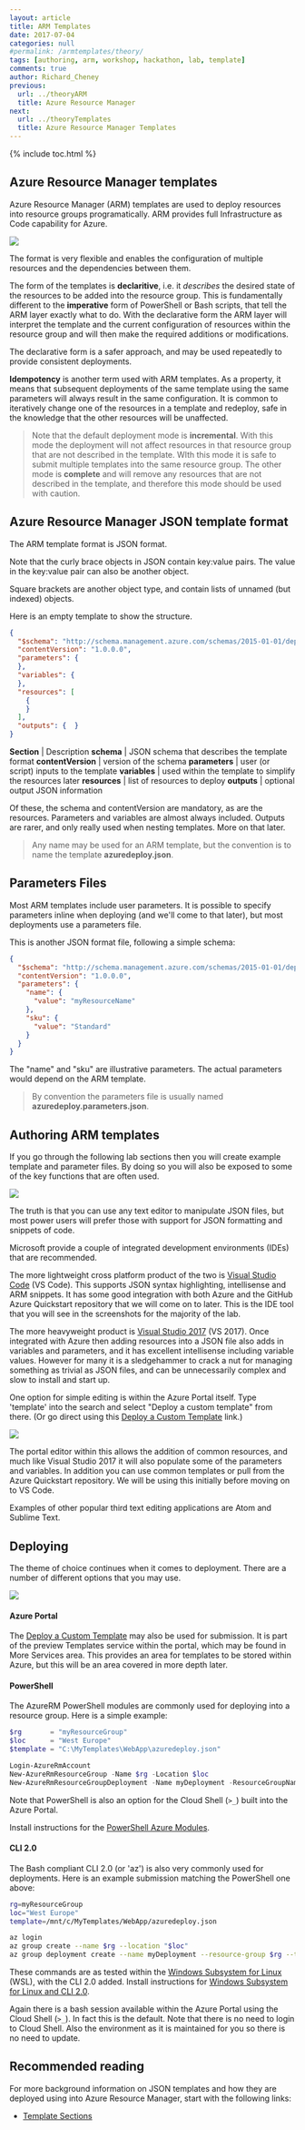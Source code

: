 ```yaml
---
layout: article
title: ARM Templates
date: 2017-07-04
categories: null
#permalink: /armtemplates/theory/
tags: [authoring, arm, workshop, hackathon, lab, template]
comments: true
author: Richard_Cheney
previous:
  url: ../theoryARM
  title: Azure Resource Manager
next:
  url: ../theoryTemplates
  title: Azure Resource Manager Templates
---
```


{% include toc.html %}

## Azure Resource Manager templates

Azure Resource Manager (ARM) templates are used to deploy resources into resource groups programatically.  ARM provides full Infrastructure as Code capability for Azure.

![](/workshops/arm/images/armTemplates.png) 

The format is very flexible and enables the configuration of multiple resources and the dependencies between them.

The form of the templates is **declaritive**, i.e. it *describes* the desired state of the resources to be added into the resource group. This is fundamentally different to the **imperative** form of PowerShell or Bash scripts, that tell the ARM layer exactly what to do.  With the declarative form the ARM layer will interpret the template and the current configuration of resources within the resource group and will then make the required additions or modifications.

The declarative form is a safer approach, and may be used repeatedly to provide consistent deployments.

**Idempotency** is another term used with ARM templates.  As a property, it means that subsequent deployments of the same template using the same parameters will always result in the same configuration. It is common to iteratively change one of the resources in a template and redeploy, safe in the knowledge that the other resources will be unaffected.  

> Note that the default deployment mode is **incremental**.  With this mode the deployment will not affect resources in that resource group that are not described in the template.  WIth this mode it is safe to submit multiple templates into the same resource group.  The other mode is **complete** and will remove any resources that are not described in the template, and therefore this mode should be used with caution.

## Azure Resource Manager JSON template format

The ARM template format is JSON format. 

Note that the curly brace objects in JSON contain key:value pairs.  The value in the key:value pair can also be another object.  

Square brackets are another object type, and contain lists of unnamed (but indexed) objects.

Here is an empty template to show the structure.

```json
{
  "$schema": "http://schema.management.azure.com/schemas/2015-01-01/deploymentTemplate.json#",
  "contentVersion": "1.0.0.0",
  "parameters": {
  },
  "variables": {
  },
  "resources": [
    {
    }
  ],
  "outputs": {  }
}
```

**Section** | Description
**schema** | JSON schema that describes the template format
**contentVersion** | version of the schema 
**parameters** | user (or script) inputs to the template
**variables** | used within the template to simplify the resources later
**resources** | list of resources to deploy
**outputs** | optional output JSON information

Of these, the schema and contentVersion are mandatory, as are the resources.  Parameters and variables are almost always included. Outputs are rarer, and only really used when nesting templates.  More on that later.

> Any name may be used for an ARM template, but the convention is to name the template **azuredeploy.json**.

## Parameters Files

Most ARM templates include user parameters. It is possible to specify parameters inline when deploying (and we'll come to that later), but most deployments use a parameters file.  

This is another JSON format file, following a simple schema:

```json
{
  "$schema": "http://schema.management.azure.com/schemas/2015-01-01/deploymentParameters.json#",
  "contentVersion": "1.0.0.0",
  "parameters": {
    "name": {
      "value": "myResourceName"
    },
    "sku": {
      "value": "Standard"
    }
  }
}
```

The "name" and "sku" are illustrative parameters.  The actual parameters would depend on the ARM template.

> By convention the parameters file is usually named **azuredeploy.parameters.json**.

## Authoring ARM templates

If you go through the following lab sections then you will create example template and parameter files.  By doing so you will also be exposed to some of the key functions that are often used.

![](/workshops/arm/images/armAuthoring.png) 

The truth is that you can use any text editor to manipulate JSON files, but most power users will prefer those with support for JSON formatting and snippets of code.  

Microsoft provide a couple of integrated development environments (IDEs) that are recommended.  

The more lightweight cross platform product of the two is <a href="/guides/prereqs/vscode" target="_new">Visual Studio Code</a> (VS Code).  This supports JSON syntax highlighting, intellisense and ARM snippets.  It has some good integration with both Azure and the GitHub Azure Quickstart repository that we will come on to later. This is the IDE tool that you will see in the screenshots for the majority of the lab.   

The more heavyweight product  is <a href="/guides/prereqs/vs2017" target="_new">Visual Studio 2017</a> (VS 2017).  Once integrated with Azure then adding resources into a JSON file also adds in variables and parameters, and it has excellent intellisense including variable values.  However for many it is a sledgehammer to crack a nut for managing something as trivial as JSON files, and can be unnecessarily complex and slow to install and start up.

One option for simple editing is within the Azure Portal itself.  Type 'template' into the search and select "Deploy a custom template" from there. (Or go direct using this <a href="https://portal.azure.com/#create/Microsoft.Template" target="_new">Deploy a Custom Template</a> link.)

![](/workshops/arm/images/searchTemplatesInPortal.png)

The portal editor within this allows the addition of common resources, and much like Visual Studio 2017 it will also populate some of the parameters and variables.  In addition you can use common templates or pull from the Azure Quickstart repository. We will be using this initially before moving on to VS Code.

Examples of other popular third text editing applications are Atom and Sublime Text.

## Deploying

The theme of choice continues when it comes to deployment.  There are a number of different options that you may use.

![](/workshops/arm/images/deployingTemplates.png)

#### Azure Portal

The <a href="https://portal.azure.com/#create/Microsoft.Template" target="_new">Deploy a Custom Template</a> may also be used for submission.  It is part of the preview Templates service within the portal, which may be found in More Services area.  This provides an area for templates to be stored within Azure, but this will be an area covered in more depth later.

#### PowerShell

The AzureRM PowerShell modules are commonly used for deploying into a resource group.  Here is a simple example:

 ```powershell
$rg       = "myResourceGroup"
$loc      = "West Europe"
$template = "C:\MyTemplates\WebApp\azuredeploy.json"

Login-AzureRmAccount
New-AzureRmResourceGroup -Name $rg -Location $loc
New-AzureRmResourceGroupDeployment -Name myDeployment -ResourceGroupName $rg -TemplateFile $template
```

Note that PowerShell is also an option for the Cloud Shell (`>_`) built into the Azure Portal.

Install instructions for the [PowerShell Azure Modules](/guides/prereqs/powershell).

#### CLI 2.0

The Bash compliant CLI 2.0 (or 'az') is also very commonly used for deployments.  Here is an example submission matching the PowerShell one above:

```bash
rg=myResourceGroup
loc="West Europe"
template=/mnt/c/MyTemplates/WebApp/azuredeploy.json

az login
az group create --name $rg --location "$loc"
az group deployment create --name myDeployment --resource-group $rg --template-file $template
```

These commands are as tested within the <a href="https://msdn.microsoft.com/en-us/commandline/wsl/install-win10" target="_new">Windows Subsystem for Linux</a> (WSL), with the CLI 2.0 added. Install instructions for [Windows Subsystem for Linux and CLI 2.0](/guides/prereqs/lxss).

Again there is a bash session available within the Azure Portal using the Cloud Shell (`>_`).  In fact this is the default.  Note that there is no need to login to Cloud Shell.  Also the environment as it is maintained for you so there is no need to update.  

## Recommended reading

For more background information on JSON templates and how they are deployed using into Azure Resource Manager, start with the following links:


* [Template Sections](https://docs.microsoft.com/en-us/azure/azure-resource-manager/resource-group-authoring-templates)
